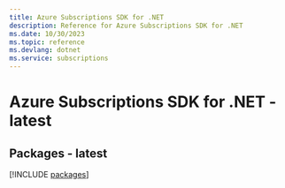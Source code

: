 ```yaml
---
title: Azure Subscriptions SDK for .NET
description: Reference for Azure Subscriptions SDK for .NET
ms.date: 10/30/2023
ms.topic: reference
ms.devlang: dotnet
ms.service: subscriptions
---
```

# Azure Subscriptions SDK for .NET - latest
## Packages - latest
[!INCLUDE [packages](subscriptions-index.md)]